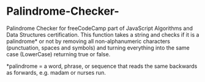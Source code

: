 # Palindrome-Checker-
Palindrome Checker for freeCodeCamp part of JavaScript Algorithms and Data Structures certification.
This function takes a string and checks if it is a palindrome* or not by removing all non-alphanumeric characters (punctuation, spaces and symbols) 
and turning everything into the same case (LowerCase) returning true or false.





*palindrome = a word, phrase, or sequence that reads the same backwards as forwards, e.g. madam or nurses run.
